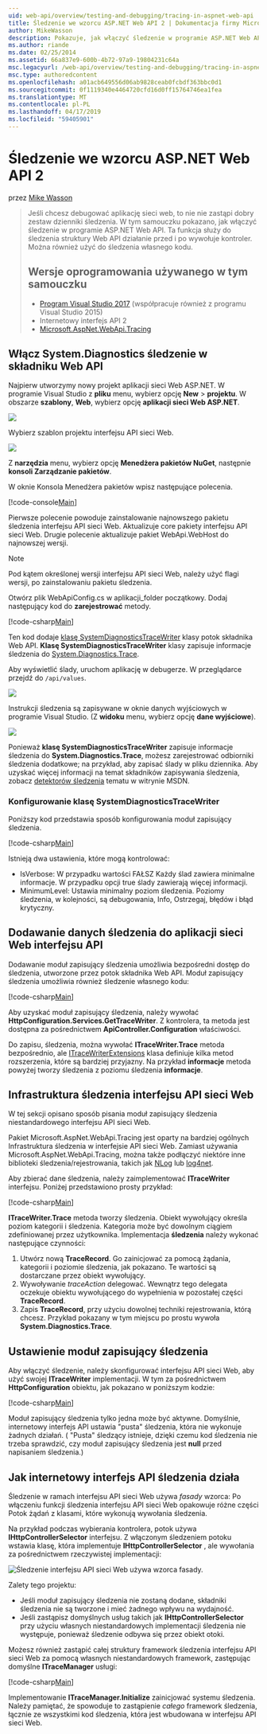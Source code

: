 ```yaml
---
uid: web-api/overview/testing-and-debugging/tracing-in-aspnet-web-api
title: Śledzenie we wzorcu ASP.NET Web API 2 | Dokumentacja firmy Microsoft
author: MikeWasson
description: Pokazuje, jak włączyć śledzenie w programie ASP.NET Web API.
ms.author: riande
ms.date: 02/25/2014
ms.assetid: 66a837e9-600b-4b72-97a9-19804231c64a
msc.legacyurl: /web-api/overview/testing-and-debugging/tracing-in-aspnet-web-api
msc.type: authoredcontent
ms.openlocfilehash: a01acb649556d06ab9828ceab0fcbdf363bbc0d1
ms.sourcegitcommit: 0f1119340e4464720cfd16d0ff15764746ea1fea
ms.translationtype: MT
ms.contentlocale: pl-PL
ms.lasthandoff: 04/17/2019
ms.locfileid: "59405901"
---
```

# <a name="tracing-in-aspnet-web-api-2"></a>Śledzenie we wzorcu ASP.NET Web API 2

przez [Mike Wasson](https://github.com/MikeWasson)

> Jeśli chcesz debugować aplikację sieci web, to nie nie zastąpi dobry zestaw dzienniki śledzenia. W tym samouczku pokazano, jak włączyć śledzenie w programie ASP.NET Web API. Ta funkcja służy do śledzenia struktury Web API działanie przed i po wywołuje kontroler. Można również użyć do śledzenia własnego kodu.
>
> ## <a name="software-versions-used-in-the-tutorial"></a>Wersje oprogramowania używanego w tym samouczku
>
> - [Program Visual Studio 2017](https://visualstudio.microsoft.com/downloads/?utm_medium=microsoft&utm_source=docs.microsoft.com&utm_campaign=button+cta&utm_content=download+vs2017) (współpracuje również z programu Visual Studio 2015)
> - Internetowy interfejs API 2
> - [Microsoft.AspNet.WebApi.Tracing](http://www.nuget.org/packages/Microsoft.AspNet.WebApi.Tracing)

## <a name="enable-systemdiagnostics-tracing-in-web-api"></a>Włącz System.Diagnostics śledzenie w składniku Web API

Najpierw utworzymy nowy projekt aplikacji sieci Web ASP.NET. W programie Visual Studio z **pliku** menu, wybierz opcję **New** > **projektu**. W obszarze **szablony**, **Web**, wybierz opcję **aplikacji sieci Web ASP.NET**.

[![](tracing-in-aspnet-web-api/_static/image2.png)](tracing-in-aspnet-web-api/_static/image1.png)

Wybierz szablon projektu interfejsu API sieci Web.

[![](tracing-in-aspnet-web-api/_static/image4.png)](tracing-in-aspnet-web-api/_static/image3.png)

Z **narzędzia** menu, wybierz opcję **Menedżera pakietów NuGet**, następnie **konsoli Zarządzanie pakietów**.

W oknie Konsola Menedżera pakietów wpisz następujące polecenia.

[!code-console[Main](tracing-in-aspnet-web-api/samples/sample1.cmd)]

Pierwsze polecenie powoduje zainstalowanie najnowszego pakietu śledzenia interfejsu API sieci Web. Aktualizuje core pakiety interfejsu API sieci Web. Drugie polecenie aktualizuje pakiet WebApi.WebHost do najnowszej wersji.

> [!NOTE]
> Pod kątem określonej wersji interfejsu API sieci Web, należy użyć flagi wersji, po zainstalowaniu pakietu śledzenia.

Otwórz plik WebApiConfig.cs w aplikacji\_folder początkowy. Dodaj następujący kod do **zarejestrować** metody.

[!code-csharp[Main](tracing-in-aspnet-web-api/samples/sample2.cs?highlight=6)]

Ten kod dodaje [klasę SystemDiagnosticsTraceWriter](https://msdn.microsoft.com/library/system.web.http.tracing.systemdiagnosticstracewriter.aspx) klasy potok składnika Web API. **Klasę SystemDiagnosticsTraceWriter** klasy zapisuje informacje śledzenia do [System.Diagnostics.Trace](https://msdn.microsoft.com/library/system.diagnostics.trace).

Aby wyświetlić ślady, uruchom aplikację w debugerze. W przeglądarce przejdź do `/api/values`.

![](tracing-in-aspnet-web-api/_static/image5.png)

Instrukcji śledzenia są zapisywane w oknie danych wyjściowych w programie Visual Studio. (Z **widoku** menu, wybierz opcję **dane wyjściowe**).

[![](tracing-in-aspnet-web-api/_static/image7.png)](tracing-in-aspnet-web-api/_static/image6.png)

Ponieważ **klasę SystemDiagnosticsTraceWriter** zapisuje informacje śledzenia do **System.Diagnostics.Trace**, możesz zarejestrować odbiorniki śledzenia dodatkowe; na przykład, aby zapisać ślady w pliku dziennika. Aby uzyskać więcej informacji na temat składników zapisywania śledzenia, zobacz [detektorów śledzenia](https://msdn.microsoft.com/library/4y5y10s7.aspx) tematu w witrynie MSDN.

### <a name="configuring-systemdiagnosticstracewriter"></a>Konfigurowanie klasę SystemDiagnosticsTraceWriter

Poniższy kod przedstawia sposób konfigurowania moduł zapisujący śledzenia.

[!code-csharp[Main](tracing-in-aspnet-web-api/samples/sample3.cs)]

Istnieją dwa ustawienia, które mogą kontrolować:

- IsVerbose: W przypadku wartości FAŁSZ Każdy ślad zawiera minimalne informacje. W przypadku opcji true ślady zawierają więcej informacji.
- MinimumLevel: Ustawia minimalny poziom śledzenia. Poziomy śledzenia, w kolejności, są debugowania, Info, Ostrzegaj, błędów i błąd krytyczny.

## <a name="adding-traces-to-your-web-api-application"></a>Dodawanie danych śledzenia do aplikacji sieci Web interfejsu API

Dodawanie moduł zapisujący śledzenia umożliwia bezpośredni dostęp do śledzenia, utworzone przez potok składnika Web API. Moduł zapisujący śledzenia umożliwia również śledzenie własnego kodu:

[!code-csharp[Main](tracing-in-aspnet-web-api/samples/sample4.cs)]

Aby uzyskać moduł zapisujący śledzenia, należy wywołać **HttpConfiguration.Services.GetTraceWriter**. Z kontrolera, ta metoda jest dostępna za pośrednictwem **ApiController.Configuration** właściwości.

Do zapisu, śledzenia, można wywołać **ITraceWriter.Trace** metoda bezpośrednio, ale [ITraceWriterExtensions](https://msdn.microsoft.com/library/system.web.http.tracing.itracewriterextensions.aspx) klasa definiuje kilka metod rozszerzenia, które są bardziej przyjazny. Na przykład **informacje** metoda powyżej tworzy śledzenia z poziomu śledzenia **informacje**.

## <a name="web-api-tracing-infrastructure"></a>Infrastruktura śledzenia interfejsu API sieci Web

W tej sekcji opisano sposób pisania moduł zapisujący śledzenia niestandardowego interfejsu API sieci Web.

Pakiet Microsoft.AspNet.WebApi.Tracing jest oparty na bardziej ogólnych Infrastruktura śledzenia w interfejsie API sieci Web. Zamiast używania Microsoft.AspNet.WebApi.Tracing, można także podłączyć niektóre inne biblioteki śledzenia/rejestrowania, takich jak [NLog](http://nlog-project.org/) lub [log4net](http://logging.apache.org/log4net/).

Aby zbierać dane śledzenia, należy zaimplementować **ITraceWriter** interfejsu. Poniżej przedstawiono prosty przykład:

[!code-csharp[Main](tracing-in-aspnet-web-api/samples/sample5.cs)]

**ITraceWriter.Trace** metoda tworzy śledzenia. Obiekt wywołujący określa poziom kategorii i śledzenia. Kategoria może być dowolnym ciągiem zdefiniowanej przez użytkownika. Implementacja **śledzenia** należy wykonać następujące czynności:

1. Utwórz nową **TraceRecord**. Go zainicjować za pomocą żądania, kategorii i poziomie śledzenia, jak pokazano. Te wartości są dostarczane przez obiekt wywołujący.
2. Wywoływanie *traceAction* delegować. Wewnątrz tego delegata oczekuje obiektu wywołującego do wypełnienia w pozostałej części **TraceRecord**.
3. Zapis **TraceRecord**, przy użyciu dowolnej techniki rejestrowania, którą chcesz. Przykład pokazany w tym miejscu po prostu wywoła **System.Diagnostics.Trace**.

## <a name="setting-the-trace-writer"></a>Ustawienie moduł zapisujący śledzenia

Aby włączyć śledzenie, należy skonfigurować interfejsu API sieci Web, aby użyć swojej **ITraceWriter** implementacji. W tym za pośrednictwem **HttpConfiguration** obiektu, jak pokazano w poniższym kodzie:

[!code-csharp[Main](tracing-in-aspnet-web-api/samples/sample6.cs)]

Moduł zapisujący śledzenia tylko jedna może być aktywne. Domyślnie, internetowy interfejs API ustawia &quot;pusta&quot; śledzenia, która nie wykonuje żadnych działań. ( &quot;Pusta&quot; śledzący istnieje, dzięki czemu kod śledzenia nie trzeba sprawdzić, czy moduł zapisujący śledzenia jest **null** przed napisaniem śledzenia.)

## <a name="how-web-api-tracing-works"></a>Jak internetowy interfejs API śledzenia działa

Śledzenie w ramach interfejsu API sieci Web używa *fasady* wzorca: Po włączeniu funkcji śledzenia interfejsu API sieci Web opakowuje różne części Potok żądań z klasami, które wykonują wywołania śledzenia.

Na przykład podczas wybierania kontrolera, potok używa **IHttpControllerSelector** interfejsu. Z włączonym śledzeniem potoku wstawia klasę, która implementuje **IHttpControllerSelector** , ale wywołania za pośrednictwem rzeczywistej implementacji:

![Śledzenie interfejsu API sieci Web używa wzorca fasady.](tracing-in-aspnet-web-api/_static/image8.png)

Zalety tego projektu:

- Jeśli moduł zapisujący śledzenia nie zostaną dodane, składniki śledzenia nie są tworzone i mieć żadnego wpływu na wydajność.
- Jeśli zastąpisz domyślnych usług takich jak **IHttpControllerSelector** przy użyciu własnych niestandardowych implementacji śledzenia nie występuje, ponieważ śledzenie odbywa się przez obiekt otoki.

Możesz również zastąpić całej struktury framework śledzenia interfejsu API sieci Web za pomocą własnych niestandardowych framework, zastępując domyślne **ITraceManager** usługi:

[!code-csharp[Main](tracing-in-aspnet-web-api/samples/sample7.cs)]

Implementowanie **ITraceManager.Initialize** zainicjować systemu śledzenia. Należy pamiętać, że spowoduje to zastąpienie *całego* framework śledzenia, łącznie ze wszystkimi kod śledzenia, która jest wbudowana w interfejsu API sieci Web.
